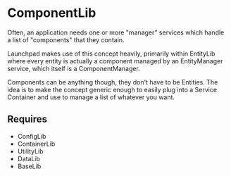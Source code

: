 # ComponentLib

Often, an application needs one or more "manager" services which handle a list of "components" that they contain.

Launchpad makes use of this concept heavily, primarily within EntityLib where every entity is actually a component managed by an EntityManager service, which itself is a ComponentManager.

Components can be anything though, they don't have to be Entities. The idea is to make the concept generic enough to easily plug into a Service Container and use to manage a list of whatever you want.

## Requires

- ConfigLib
- ContainerLib
- UtilityLib
- DataLib
- BaseLib
